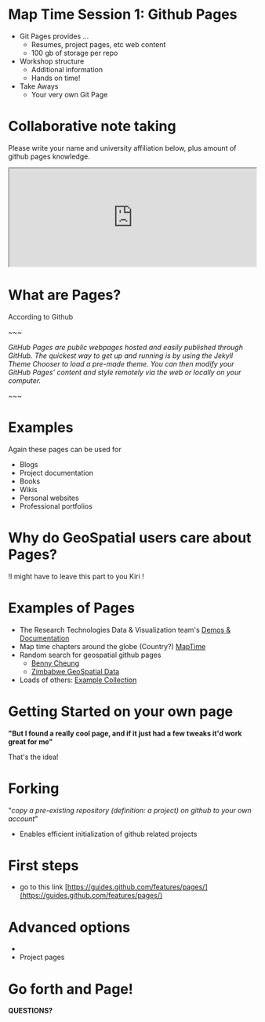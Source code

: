 # Map Time Session 1: Github Pages

* Git Pages provides ...
    * Resumes, project pages, etc web content 
    * 100 gb of storage per repo
* Workshop structure
    * Additional information
    * Hands on time!
* Take Aways
    * Your very own Git Page

# Collaborative note taking
Please write your name and university affiliation below, plus amount of github pages knowledge.

<div id="padholder">
<iframe id="pad" src="https://cryptpad.fr/pad/#/2/pad/edit/FFLROFJYZwjzxY2HCvGQbpi8/embed/" style="width:100%;height:200px;"></iframe>
</div>


# What are Pages?
According to Github

\~~~

*GitHub Pages are public webpages hosted and easily published through GitHub. The quickest way to get up and running is by using the Jekyll Theme Chooser to load a pre-made theme. You can then modify your GitHub Pages’ content and style remotely via the web or locally on your computer.*

\~~~

# Examples  
Again these pages can be used for 

* Blogs
* Project documentation
* Books
* Wikis
* Personal websites
* Professional portfolios


# Why do GeoSpatial users care about Pages?

!I might have to leave this part to you Kiri !

# Examples of Pages

* The Research Technologies Data & Visualization team's [Demos & Documentation](https://ua-researchcomputing-data-visualization.github.io/Demos-and-Docs/)
* Map time chapters around the globe (Country?) [MapTime](http://maptime.io/)
* Random search for geospatial github pages
    * [Benny Cheung](https://bennycheung.github.io/geospatial-granular-computing)
    * [Zimbabwe GeoSpatial Data](http://zimgeospatial.github.io/)
* Loads of others: [Example Collection](https://github.com/collections/github-pages-examples)

# Getting Started on your own page


**"But I found a really cool page, and if it just had a few tweaks it'd work great for me"**


That's the idea!

# Forking

"*copy a pre-existing repository (definition: a project) on github to your own account*"

* Enables efficient initialization of github related projects

# First steps

* go to this link [https://guides.github.com/features/pages/](https://guides.github.com/features/pages/)


# Advanced options

* 
* Project pages

# Go forth and Page!

**QUESTIONS?**